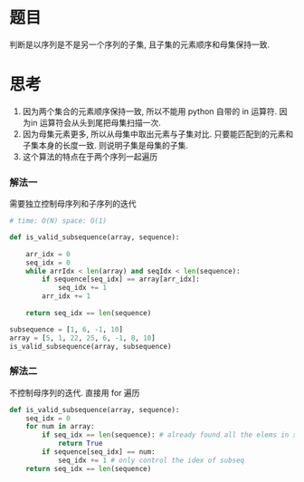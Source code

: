 
# 题目
判断是以序列是不是另一个序列的子集, 且子集的元素顺序和母集保持一致.

# 思考
1. 因为两个集合的元素顺序保持一致, 所以不能用 python 自带的 in 运算符.  因为in 运算符会从头到尾把母集扫描一次. 
2. 因为母集元素更多, 所以从母集中取出元素与子集对比. 只要能匹配到的元素和子集本身的长度一致. 则说明子集是母集的子集.
3. 这个算法的特点在于两个序列一起遍历

### 解法一
需要独立控制母序列和子序列的迭代
```python
# time: O(N) space: O(1)

def is_valid_subsequence(array, sequence):
    
	arr_idx = 0
	seq_idx = 0
	while arrIdx < len(array) and seqIdx < len(sequence):
		if sequence[seq_idx] == array[arr_idx]:
			seq_idx += 1
		arr_idx += 1
	
	return seq_idx == len(sequence)

subsequence = [1, 6, -1, 10]
array = [5, 1, 22, 25, 6, -1, 8, 10]
is_valid_subsequence(array, subsequence)

```

### 解法二
不控制母序列的迭代. 直接用 for 遍历
```python
def is_valid_subsequence(array, sequence):
	seq_idx = 0
	for num in array:
		if seq_idx == len(sequence): # already found all the elems in subseq
			return True
		if sequence[seq_idx] == num:
			seq_idx += 1 # only control the idex of subseq
	return seq_idx == len(sequence)
```